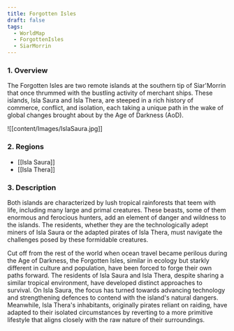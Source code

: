 ```yaml
---
title: Forgotten Isles
draft: false
tags:
  - WorldMap
  - ForgottenIsles
  - SiarMorrin
---
```

### 1. **Overview**

The Forgotten Isles are two remote islands at the southern tip of Siar'Morrin that once thrummed with the bustling activity of merchant ships. These islands, Isla Saura and Isla Thera, are steeped in a rich history of commerce, conflict, and isolation, each taking a unique path in the wake of global changes brought about by the Age of Darkness (AoD).

![[content/Images/IslaSaura.jpg]]

### 2. **Regions**

- [[Isla Saura]]
- [[Isla Thera]] 

### 3. **Description**

Both islands are characterized by lush tropical rainforests that teem with life, including many large and primal creatures. These beasts, some of them enormous and ferocious hunters, add an element of danger and wildness to the islands. The residents, whether they are the technologically adept miners of Isla Saura or the adapted pirates of Isla Thera, must navigate the challenges posed by these formidable creatures.

Cut off from the rest of the world when ocean travel became perilous during the Age of Darkness, the Forgotten Isles, similar in ecology but starkly different in culture and population, have been forced to forge their own paths forward. The residents of Isla Saura and Isla Thera, despite sharing a similar tropical environment, have developed distinct approaches to survival. On Isla Saura, the focus has turned towards advancing technology and strengthening defences to contend with the island's natural dangers. Meanwhile, Isla Thera's inhabitants, originally pirates reliant on raiding, have adapted to their isolated circumstances by reverting to a more primitive lifestyle that aligns closely with the raw nature of their surroundings.